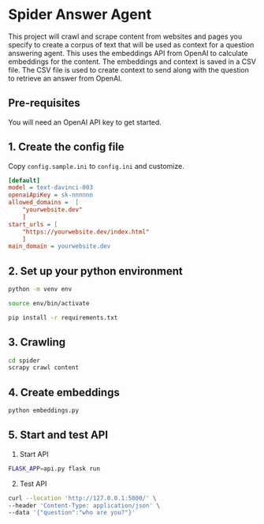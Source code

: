 # Spider Answer Agent

This project will crawl and scrape content from websites and pages you specify to create a corpus of text that will be used as context for a question answering agent. This uses the embeddings API from OpenAI to calculate embeddings for the content. The embeddings and context is saved in a CSV file.  The CSV file is used to create context to send along with the question to retrieve an answer from OpenAI. 

## Pre-requisites

You will need an OpenAI API key to get started. 

## 1. Create the config file

Copy `config.sample.ini` to `config.ini` and customize. 

```ini
[default]
model = text-davinci-003
openaiApiKey = sk-nnnnnn
allowed_domains =  [
    "yourwebsite.dev"
    ]
start_urls = [
    "https://yourwebsite.dev/index.html"
    ]
main_domain = yourwebsite.dev

```

## 2. Set up your python environment

```bash
python -m venv env

source env/bin/activate

pip install -r requirements.txt
```

## 3. Crawling

```bash
cd spider
scrapy crawl content
```

## 4. Create embeddings

```bash
python embeddings.py
```

## 5. Start and test API

1. Start API
```bash
FLASK_APP=api.py flask run
```

2. Test API
```bash
curl --location 'http://127.0.0.1:5000/' \
--header 'Content-Type: application/json' \
--data '{"question":"who are you?"}'
```


